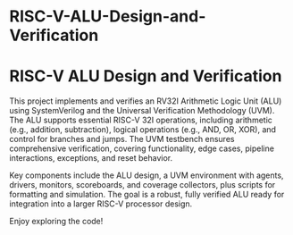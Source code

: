 # RISC-V-ALU-Design-and-Verification

# RISC-V ALU Design and Verification

This project implements and verifies an RV32I Arithmetic Logic Unit (ALU) using SystemVerilog and the Universal Verification Methodology (UVM). 
The ALU supports essential RISC-V 32I operations, including arithmetic (e.g., addition, subtraction), logical operations (e.g., AND, OR, XOR), and control for branches and jumps. 
The UVM testbench ensures comprehensive verification, covering functionality, edge cases, pipeline interactions, exceptions, and reset behavior.

Key components include the ALU design, a UVM environment with agents, drivers, monitors, scoreboards, and coverage collectors, plus scripts for formatting and simulation. 
The goal is a robust, fully verified ALU ready for integration into a larger RISC-V processor design.

Enjoy exploring the code!

